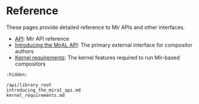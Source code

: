 # Reference
These pages provide detailed reference to Mir APIs and other interfaces.

- [API](/api/library_root): Mir API reference
- [Introducing the MirAL API](introducing_the_miral_api.md): The primary external interface for compositor authors
- [Kernel requirements](kernel_requirements.md): The kernel features required to run Mir-based compositors


```{toctree}
:hidden:

/api/library_root
introducing_the_miral_api.md
kernel_requirements.md
```
